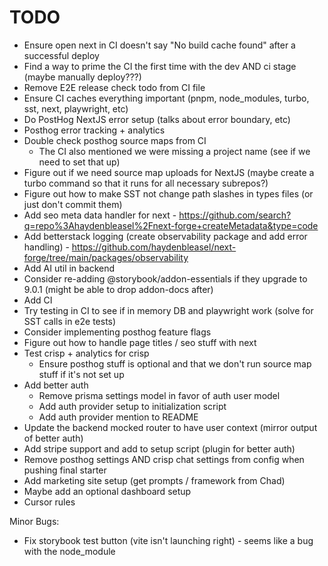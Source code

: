 # TODO

- Ensure open next in CI doesn't say "No build cache found" after a successful deploy
- Find a way to prime the CI the first time with the dev AND ci stage (maybe manually deploy???)
- Remove E2E release check todo from CI file
- Ensure CI caches everything important (pnpm, node_modules, turbo, sst, next, playwright, etc)
- Do PostHog NextJS error setup (talks about error boundary, etc)
- Posthog error tracking + analytics
- Double check posthog source maps from CI
  - The CI also mentioned we were missing a project name (see if we need to set that up)
- Figure out if we need source map uploads for NextJS (maybe create a turbo command so that it runs for all necessary subrepos?)
- Figure out how to make SST not change path slashes in types files (or just don't commit them)
- Add seo meta data handler for next - https://github.com/search?q=repo%3Ahaydenbleasel%2Fnext-forge+createMetadata&type=code
- Add betterstack logging (create observability package and add error handling) - https://github.com/haydenbleasel/next-forge/tree/main/packages/observability
- Add AI util in backend
- Consider re-adding @storybook/addon-essentials if they upgrade to 9.0.1 (might be able to drop addon-docs after)
- Add CI
- Try testing in CI to see if in memory DB and playwright work (solve for SST calls in e2e tests)
- Consider implementing posthog feature flags
- Figure out how to handle page titles / seo stuff with next
- Test crisp + analytics for crisp
  - Ensure posthog stuff is optional and that we don't run source map stuff if it's not set up
- Add better auth
  - Remove prisma settings model in favor of auth user model
  - Add auth provider setup to initialization script
  - Add auth provider mention to README
- Update the backend mocked router to have user context (mirror output of better auth)
- Add stripe support and add to setup script (plugin for better auth)
- Remove posthog settings AND crisp chat settings from config when pushing final starter
- Add marketing site setup (get prompts / framework from Chad)
- Maybe add an optional dashboard setup
- Cursor rules

Minor Bugs:

- Fix storybook test button (vite isn't launching right) - seems like a bug with the node_module
